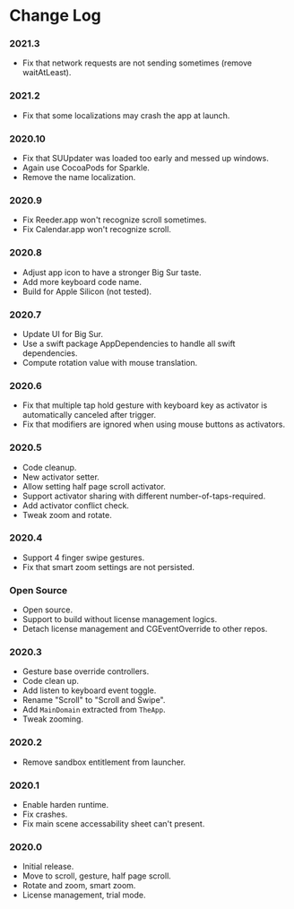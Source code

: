 # Change Log

### 2021.3

- Fix that network requests are not sending sometimes (remove waitAtLeast).

### 2021.2

- Fix that some localizations may crash the app at launch.

### 2020.10

- Fix that SUUpdater was loaded too early and messed up windows. 
- Again use CocoaPods for Sparkle.
- Remove the name localization.

### 2020.9

- Fix Reeder.app won't recognize scroll sometimes.
- Fix Calendar.app won't recognize scroll.

### 2020.8

- Adjust app icon to have a stronger Big Sur taste.
- Add more keyboard code name.
- Build for Apple Silicon (not tested).

### 2020.7

- Update UI for Big Sur.
- Use a swift package AppDependencies to handle all swift dependencies.
- Compute rotation value with mouse translation.

### 2020.6

- Fix that multiple tap hold gesture with keyboard key as activator is automatically canceled after trigger.
- Fix that modifiers are ignored when using mouse buttons as activators.

### 2020.5

- Code cleanup.
- New activator setter.
- Allow setting half page scroll activator.
- Support activator sharing with different number-of-taps-required.
- Add activator conflict check.
- Tweak zoom and rotate.

### 2020.4

- Support 4 finger swipe gestures.
- Fix that smart zoom settings are not persisted.

### Open Source

- Open source.
- Support to build without license management logics.
- Detach license management and CGEventOverride to other repos.

### 2020.3

- Gesture base override controllers.
- Code clean up.
- Add listen to keyboard event toggle.
- Rename "Scroll" to "Scroll and Swipe".
- Add `MainDomain` extracted from `TheApp`.
- Tweak zooming.

### 2020.2

- Remove sandbox entitlement from launcher.

### 2020.1

- Enable harden runtime.
- Fix crashes.
- Fix main scene accessability sheet can't present.

### 2020.0

- Initial release.
- Move to scroll, gesture, half page scroll.
- Rotate and zoom, smart zoom.
- License management, trial mode.
